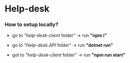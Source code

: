    # Help-desk

### How to setup locally?
- go to _"help-desk-client_ folder" -> run **"npm i"** 

- go to _"Help-desk.API_ folder" -> run **"dotnet run"** 
- got to _"help-desk-client_ folder" -> run **"npm run start"** 
